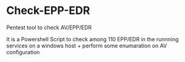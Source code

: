 # Check-EPP-EDR
Pentest tool to check AV/EPP/EDR

It is a Powershell Script to check among 110 EPP/EDR in the runnning services on a windows host + perform some enumaration on AV configuration
